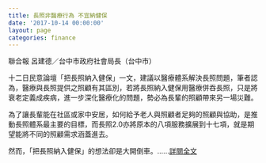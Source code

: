 ```yaml
---
title: 長照非醫療行為 不宜納健保
date: '2017-10-14 00:00:00'
layout: page
categories: finance
---
```


聯合報 呂建德／台中市政府社會局長（台中市）
 
十二日民意論壇「把長照納入健保」一文，建議以醫療體系解決長照問題，筆者認為，醫療與長照提供之照顧有其區別，若將長照納入健保用醫療併吞長照，只是將衰老定義成疾病，進一步深化醫療化的問題，勢必為長輩的照顧帶來另一場災難。
 
為了讓長輩能在社區或家中安居，如何給予老人與照顧者足夠的照顧與協助，是推動長照體系最主要的目標，而長照2.0亦將原本的八項服務擴展到十七項，就是期望能將不同的照顧需求涵蓋進去。

然而，「把長照納入健保」的想法卻是大開倒車。......[詳閱全文](https://www.udn.com/news/story/7339/2756098)